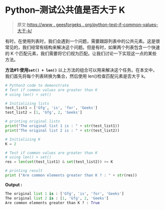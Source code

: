 # Python–测试公共值是否大于 K

> 原文:[https://www . geesforgeks . org/python-test-if-common-values-大于-k/](https://www.geeksforgeeks.org/python-test-if-common-values-are-greater-than-k/)

有时，在使用列表时，我们会遇到一个问题，需要跟踪列表中的公共元素。这是很常见的，我们经常有结构来解决这个问题。但是有时，如果两个列表包含一个快速的 K 个匹配元素，我们需要将它们视为匹配。让我们讨论一下实现这一点的某些方法。

**方法#1:使用`set() + len()`**
以上方法的组合可以用来解决这个任务。在本文中，我们首先将每个列表转换为集合，然后使用 len()检查匹配元素是否大于 k。

```py
# Python3 code to demonstrate 
# Test if common values are greater than K
# using len() + set()

# Initializing lists
test_list1 = ['Gfg', 'is', 'for', 'Geeks']
test_list2 = [1, 'Gfg', 2, 'Geeks']

# printing original lists
print("The original list 1 is : " + str(test_list1))
print("The original list 2 is : " + str(test_list2))

# Initializing K 
K = 2

# Test if common values are greater than K
# using len() + set()
res = len(set(test_list1) & set(test_list2)) >= K

# printing result 
print ("Are common elements greater than K ? : " + str(res))
```

**Output :**

```py
The original list 1 is : ['Gfg', 'is', 'for', 'Geeks']
The original list 2 is : [1, 'Gfg', 2, 'Geeks']
Are common elements greater than K ? : True

```